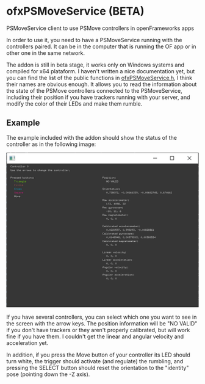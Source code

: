 # ofxPSMoveService (BETA)
PSMoveService client to use PSMove controllers in openFrameworks apps

In order to use it, you need to have a PSMoveService running with the controllers paired. It can be in the computer that is running the OF app or in other one in the same network.

The addon is still in beta stage, it works only on Windows systems and compiled for x64 plataform. I haven't written a nice documentation yet, but you can find the list of the public functions in [ofxPSMoveService.h](https://github.com/DavidDiazGuerra/ofxPSMoveService/blob/master/src/ofxPSMoveService.h), I think their names are obvious enough. It allows you to read the information about the state of the PSMove controllers connected to the PSMoveService, including their position if you have trackers running with your server, and modify the color of their LEDs and make them rumble.

## Example
The example included with the addon should show the status of the controller as in the following image:

<img src="example/screenshot.png" title="Example screenshot">

If you have several controllers, you can select which one you want to see in the screen with the arrow keys. The position information will be "NO VALID" if you don't have trackers or they aren't properly calibrated, but will work fine if you have them. I couldn't get the linear and angular velocity and acceleration yet.

In addition, if you press the Move button of your controller its LED should turn white, the trigger should activate (and regulate) the rumbling, and pressing the SELECT button should reset the orientation to the "identity" pose (pointing down the -Z axis).
